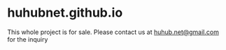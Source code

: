 # huhubnet.github.io

This whole project is for sale. Please contact us at huhub.net@gmail.com for the inquiry

